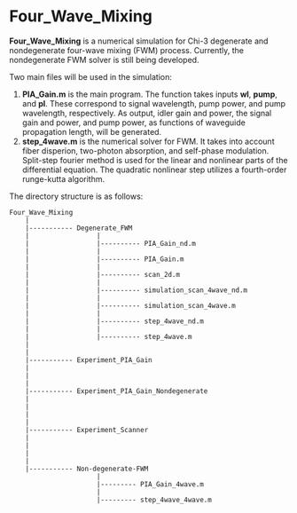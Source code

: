 # Four_Wave_Mixing

**Four_Wave_Mixing** is a numerical simulation for Chi-3 degenerate and nondegenerate four-wave mixing (FWM) process. Currently, the nondegenerate FWM solver is still being developed. 

Two main files will be used in the simulation:
1. **PIA_Gain.m** is the main program. The function takes inputs **wl**, **pump**, and **pl**. These correspond to signal wavelength, pump power, and pump wavelength, respectively. As output, idler gain and power, the signal gain and power, and pump power, as functions of waveguide propagation length, will be generated. 
2. **step_4wave.m** is the numerical solver for FWM. It takes into account fiber disperion, two-photon absorption, and self-phase modulation. Split-step fourier method is used for the linear and nonlinear parts of the differential equation. The quadratic nonlinear step utilizes a fourth-order runge-kutta algorithm. 

The directory structure is as follows:

```
Four_Wave_Mixing 
    |
    |----------- Degenerate_FWM
    |                 |
    |                 |---------- PIA_Gain_nd.m
    |                 |
    |                 |---------- PIA_Gain.m
    |                 |
    |                 |---------- scan_2d.m
    |                 |
    |                 |---------- simulation_scan_4wave_nd.m
    |                 |
    |                 |---------- simulation_scan_4wave.m
    |                 |
    |                 |---------- step_4wave_nd.m
    |                 |
    |                 |---------- step_4wave.m
    |
    |
    |----------- Experiment_PIA_Gain
    |
    |
    |
    |----------- Experiment_PIA_Gain_Nondegenerate
    |
    |
    |
    |
    |----------- Experiment_Scanner
    |
    |
    |
    |
    |----------- Non-degenerate-FWM
                      | 
                      |--------- PIA_Gain_4wave.m
                      |
                      |--------- step_4wave_4wave.m
```

